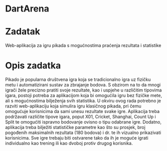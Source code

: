 # DartArena
# Zadatak
Web-aplikacija za igru pikada s mogućnostima praćenja rezultata i statistike
# Opis zadatka
Pikado je popularna društvena igra koja se tradicionalno igra uz fizičku metu i automatizirani sustav za zbrajanje
 bodova. S obzirom na to da mnogi igrači žele precizno pratiti svoje rezultate, kao i uspjehe u različitim tipovima
 igara, postoji potreba za aplikacijom koja bi omogućila igru bez fizičke mete, ali s mogućnostima bilježenja svih
 statistika. U okviru ovog rada potrebno je razviti web-aplikaciju koja simulira igru klasičnog pikada, pri čemu
 omogućuje korisnicima da sami unesu rezultate svake igre. Aplikacija treba podržavati različite tipove igara,
 poput X01, Cricket, Shanghai, Count Up i Split te omogućiti ispravno bodovanje ovisno o tipu odabrane igre.
 Dodatno, aplikacija treba bilježiti statističke parametre kao što su prosjek, broj pogođenih maksimalnih rezultata
 (180 bodova) i dr. te ih vizualno prikazivati korisnicima. Sve igre trebaju biti ostvarene tako da ih je moguće
 igrati individualno kao trening ili kao dvoboj protiv drugog korisnika.
